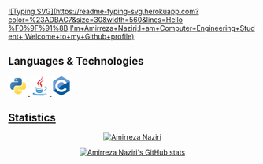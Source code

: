 [![Typing SVG](https://readme-typing-svg.herokuapp.com?color=%23ADBAC7&size=30&width=560&lines=Hello %F0%9F%91%8B;I'm+Amirreza+Naziri;I+am+Computer+Engineering+Student+;Welcome+to+my+Github+profile)](https://git.io/typing-svg)




  
## Languages & Technologies
<a href="https://www.python.org" target="_blank"> <img src="https://raw.githubusercontent.com/devicons/devicon/master/icons/python/python-original.svg"  width="40" height="40"/>
<a href="https://www.java.com" target="_blank"> <img src="https://raw.githubusercontent.com/devicons/devicon/master/icons/java/java-original.svg" width="40" height="40"/>
<a href="https://en.wikipedia.org/wiki/C_%28programming_language%29" target="_blank"> <img src="https://raw.githubusercontent.com/devicons/devicon/master/icons/c/c-original.svg" width="40" height="40"/>



## Statistics
  <p align="center">
    <img src="https://github-profile-summary-cards.vercel.app/api/cards/profile-details?username=Amir79Naziri&theme=dracula" alt="Amirreza Naziri"/><br/>
  </p>
  
<p align="center">
  <img src="https://github-readme-stats.vercel.app/api?username=Amir79Naziri&show_icons=true&theme=dracula" alt="Amirreza Naziri's GitHub stats"/><br/>
</p>


